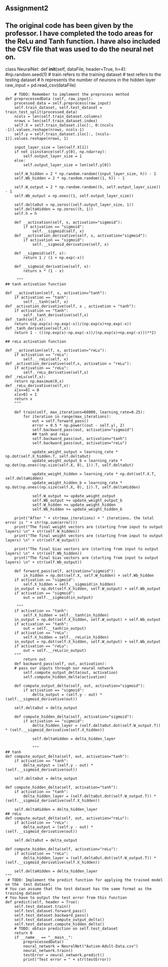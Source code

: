 ## Assignment2
## The original code has been given by the professor. I have completed the todo areas for the ReLu and Tanh function. I have also included the CSV file that was used to do the neural net on. 


class NeuralNet:
    def __init__(self, dataFile, header=True, h=4):
        #np.random.seed(1)
        # train refers to the training dataset
        # test refers to the testing dataset
        # h represents the number of neurons in the hidden layer
        raw_input = pd.read_csv(dataFile)
        
        # TODO: Remember to implement the preprocess method   
    def preprocessedData (self, raw_input):
        processed_data = self.preprocess(raw_input)
        self.train_dataset, self.test_dataset = train_test_split(processed_data)
        ncols = len(self.train_dataset.columns)
        nrows = len(self.train_dataset.index)
        self.X = self.train_dataset.iloc[:, 0:(ncols -1)].values.reshape(nrows, ncols-1)
        self.y = self.train_dataset.iloc[:, (ncols-1)].values.reshape(nrows, 1)
        
        input_layer_size = len(self.X[1])
        if not isinstance(self.y[0], np.ndarray):
            self.output_layer_size = 1
        else:
            self.output_layer_size = len(self.y[0])
        
        self.W_hidden = 2 * np.random.random((input_layer_size, h)) - 1
        self.Wb_hidden = 2 * np.random.random((1, h)) - 1

        self.W_output = 2 * np.random.random((h, self.output_layer_size)) - 1
        self.Wb_output = np.ones((1, self.output_layer_size))

        self.deltaOut = np.zeros((self.output_layer_size, 1))
        self.deltaHidden = np.zeros((h, 1))
        self.h = h
        
        def __activation(self, x, activation="sigmoid"):
            if activation == "sigmoid":
                self.__sigmoid(self, x)
        def __activation_derivative(self, x, activation="sigmoid"):
            if activation == "sigmoid":
                self.__sigmoid_derivative(self, x)

        def __sigmoid(self, x):
            return 1 / (1 + np.exp(-x))
        
        def __sigmoid_derivative(self, x):
            return x * (1 - x)
            
         """
    ## tanh activation function

    def __activation(self, x, activation="tanh"):
        if activation == "tanh":
            self.__tanh(self, x)
    def _activation_derivative(self, x , activation = "tanh"):
        if activation == "tanh":
            self._tanh_derivative(self,x)
    def _tanh(self,x):
        return (np.exp(x)-np.exp(-x))/(np.exp(x)+np.exp(-x))
    def _tanh_derivative(self,x):
        return 1 - (((np.exp(x)-np.exp(-x))/(np.exp(x)+np.exp(-x)))**2)
   
    ## reLu activation function
            
    def __activation(self, x, activation="reLu"):
        if activation == "reLu":
            self.__reLu(self, x)
    def _activation_derivative(self,x, activation = "reLu"):
        if activation == "reLu":
            self._reLu_derivative(self,x)
    def _reLu(self,x):
        return np.maximum(0,x)
    def _reLu_derivative(self,x):
        x[x<=0] = 0
        x[x>0] = 1
        return x
        """
        
        def train(self, max_iterations=60000, learning_rate=0.25):
            for iteration in range(max_iterations):
                out = self.forward_pass()
                error = 0.5 * np.power((out - self.y), 2)
                self.backward_pass(out, activation="sigmoid")
                ## tanh and reLu
                self.backward_pass(out, activation="tanh")
                self.backward_pass(out, activation="reLu")
                
                update_weight_output = learning_rate * np.dot(self.X_hidden.T, self.deltaOut)
                update_weight_output_b = learning_rate * np.dot(np.ones((np.size(self.X, 0), 1)).T, self.deltaOut)
                
                update_weight_hidden = learning_rate * np.dot(self.X.T, self.deltaHidden)
                update_weight_hidden_b = learning_rate * np.dot(np.ones((np.size(self.X, 0), 1)).T, self.deltaHidden)
                
                self.W_output += update_weight_output
                self.Wb_output += update_weight_output_b
                self.W_hidden += update_weight_hidden
                self.Wb_hidden += update_weight_hidden_b
                
        print("After " + str(max_iterations) + " iterations, the total error is " + str(np.sum(error)))
        print("The final weight vectors are (starting from input to output layers) \n" + str(self.W_hidden))
        print("The final weight vectors are (starting from input to output layers) \n" + str(self.W_output))

        print("The final bias vectors are (starting from input to output layers) \n" + str(self.Wb_hidden))
        print("The final bias vectors are (starting from input to output layers) \n" + str(self.Wb_output))
                
        def forward_pass(self, activation="sigmoid"):
            in_hidden = np.dot(self.X, self.W_hidden) + self.Wb_hidden
        if activation == "sigmoid":
            self.X_hidden = self.__sigmoid(in_hidden)
        in_output = np.dot(self.X_hidden, self.W_output) + self.Wb_output
        if activation == "sigmoid":
            out = self.__sigmoid(in_output)
            
         """
        if activation == "tanh":
            self.X_hidden = self.__tanh(in_hidden)
        in_output = np.dot(self.X_hidden, self.W_output) + self.Wb_output
        if activation == "tanh":
            out = self.__tanh(in_output)
        if activation == "reLu":
            self.X_hidden = self.__reLu(in_hidden)
        in_output = np.dot(self.X_hidden, self.W_output) + self.Wb_output
        if activation == "reLu":
            out = self.__reLu(in_output)  
        """
            return out
        def backward_pass(self, out, activation):
        # pass our inputs through our neural network
            self.compute_output_delta(out, activation)
            self.compute_hidden_delta(activation) 

        def compute_output_delta(self, out, activation="sigmoid"):
            if activation == "sigmoid":
                delta_output = (self.y - out) * (self.__sigmoid_derivative(out))

        self.deltaOut = delta_output

        def compute_hidden_delta(self, activation="sigmoid"):
            if activation == "sigmoid":
                delta_hidden_layer = (self.deltaOut.dot(self.W_output.T)) * (self.__sigmoid_derivative(self.X_hidden))

                self.deltaHidden = delta_hidden_layer
                
                """
    ## tanh
    def compute_output_delta(self, out, activation="tanh"):
        if activation == "tanh":
            delta_output = (self.y - out) * (self.__sigmoid_derivative(out))

        self.deltaOut = delta_output

    def compute_hidden_delta(self, activation="tanh"):
        if activation == "tanh":
            delta_hidden_layer = (self.deltaOut.dot(self.W_output.T)) * (self.__sigmoid_derivative(self.X_hidden))

        self.deltaHidden = delta_hidden_layer
    ## reLu 
    def compute_output_delta(self, out, activation="reLu"):
        if activation == "reLu":
            delta_output = (self.y - out) * (self.__sigmoid_derivative(out))

        self.deltaOut = delta_output

    def compute_hidden_delta(self, activation="reLu"):
        if activation == "reLu":
            delta_hidden_layer = (self.deltaOut.dot(self.W_output.T)) * (self.__sigmoid_derivative(self.X_hidden))

        self.deltaHidden = delta_hidden_layer
    """
     # TODO: Implement the predict function for applying the trained model on the  test dataset.
    # You can assume that the test dataset has the same format as the training dataset
    # You have to output the test error from this function   
    def predict(self, header = True):
        self.test_dataset.train()
        self.test_dataset.forward_pass()
        self.test_dataset.backward_pass()
        self.test_dataset.compute_output_delta()
        self.test_dataset.compute_hidden_delta()
        # TODO: obtain prediction on self.test_dataset 
        return 0     
        if __name__ == "__main__":
            preprocessedData()
            neural_network = NeuralNet("Autism-Adult-Data.csv")
            neural_network.train()
            testError = neural_network.predict()
            print("Test error = " + str(testError))
